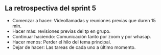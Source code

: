 ## La retrospectiva  del sprint 5
- Comenzar a hacer: Videollamadas y reuniones previas que duren 15 min.
- Hacer más: revisiones previas  del tp en grupo.
- Continuar haciendo: Comunicación tanto por zoom y por whasap.
- Hacer menos: Perder el hilo del tema principal.
- Dejar de hacer: Las tareas de cada uno a último momento.